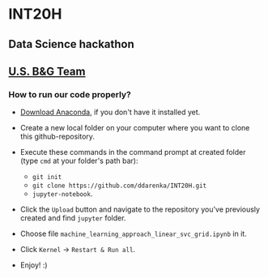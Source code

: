# INT20H
## Data Science hackathon
## <ins>U.S. B&G Team</ins>

### How to run our code properly?
- [Download Anaconda](https://www.continuum.io/downloads), if you don't have it installed yet.

- Create a new local folder on your computer where you want to clone this github-repository.

- Execute these commands in the command prompt at created folder (type `cmd` at your folder's path bar):
  - `git init`
  - `git clone https://github.com/ddarenka/INT20H.git`
  - `jupyter-notebook`.
  
- Click the `Upload` button and navigate to the repository you've previously created and find `jupyter` folder.

- Choose file `machine_learning_approach_linear_svc_grid.ipynb` in it.

- Click `Kernel` -> `Restart & Run all`.

- Enjoy! :)
